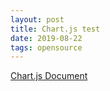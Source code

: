 ```yaml
---
layout: post
title: Chart.js test
date: 2019-08-22
tags: opensource
---
```


<script src="/assets/js/Chart.bundle.min.js"></script>

[Chart.js Document](https://www.chartjs.org/docs/latest/getting-started/)

<canvas id="myChart"></canvas>

<script>
  $(document).ready(function(){
    var ctx = document.getElementById('myChart').getContext('2d');
    var chart = new Chart(ctx, {
        // The type of chart we want to create
        type: 'line',

        // The data for our dataset
        data: {
            labels: ['January', 'February', 'March', 'April', 'May', 'June', 'July'],
            datasets: [{
                label: 'My First dataset',
                backgroundColor: 'rgb(255, 99, 132)',
                borderColor: 'rgb(255, 99, 132)',
                data: [0, 10, 5, 2, 20, 30, 45]
            }]
        },

        // Configuration options go here
        options: {}
    });
  });
</script>
